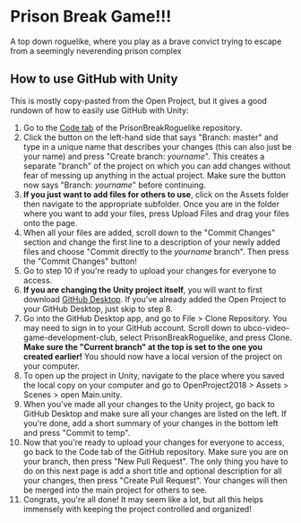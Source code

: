 # Prison Break Game!!!
A top down roguelike, where you play as a brave convict trying to escape from a seemingly neverending prison complex

## How to use GitHub with Unity
This is mostly copy-pasted from the Open Project, but it gives a good rundown of how to easily use GitHub with Unity:

1. Go to the [Code tab](https://github.com/ubco-video-game-development-club/PrisonBreakRoguelike) of the PrisonBreakRoguelike repository.
2. Click the button on the left-hand side that says "Branch: master" and type in a unique name that describes your changes (this can also just be your name) and press "Create branch: *yourname*". This creates a separate "branch" of the project on which you can add changes without fear of messing up anything in the actual project. Make sure the button now says "Branch: *yourname*" before continuing.
3. **If you just want to add files for others to use**, click on the Assets folder then navigate to the appropriate subfolder. Once you are in the folder where you want to add your files, press Upload Files and drag your files onto the page. 
4. When all your files are added, scroll down to the "Commit Changes" section and change the first line to a description of your newly added files and choose "Commit directly to the *yourname* branch". Then press the "Commit Changes" button! 
5. Go to step 10 if you're ready to upload your changes for everyone to access.
6. **If you are changing the Unity project itself**, you will want to first download [GitHub Desktop](https://desktop.github.com/). If you've already added the Open Project to your GitHub Desktop, just skip to step 8.
7. Go into the GitHub Desktop app, and go to File > Clone Repository. You may need to sign in to your GitHub account. Scroll down to ubco-video-game-development-club, select PrisonBreakRoguelike, and press Clone. **Make sure the "Current branch" at the top is set to the one you created earlier!** You should now have a local version of the project on your computer. 
8. To open up the project in Unity, navigate to the place where you saved the local copy on your computer and go to OpenProject2018 > Assets > Scenes > open Main.unity.
9. When you've made all your changes to the Unity project, go back to GitHub Desktop and make sure all your changes are listed on the left. If you're done, add a short summary of your changes in the bottom left and press "Commit to temp".
10. Now that you're ready to upload your changes for everyone to access, go back to the Code tab of the GitHub repository. Make sure you are on your branch, then press "New Pull Request". The only thing you have to do on this next page is add a short title and optional description for all your changes, then press "Create Pull Request". Your changes will then be merged into the main project for others to see.
11. Congrats, you're all done! It may seem like a lot, but all this helps immensely with keeping the project controlled and organized!
